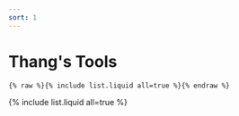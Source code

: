 ```yaml
---
sort: 1
---
```


# Thang's Tools

```
{% raw %}{% include list.liquid all=true %}{% endraw %}
```

{% include list.liquid all=true %}
